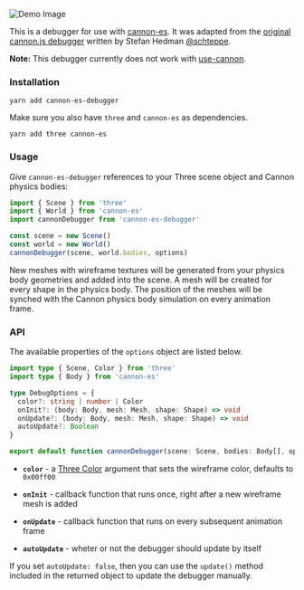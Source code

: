 ![Demo Image](https://i.imgur.com/2Bf8KfJ.png)

This is a debugger for use with [cannon-es](https://github.com/pmndrs/cannon-es). It was adapted from the [original cannon.js debugger](https://github.com/schteppe/cannon.js/blob/master/tools/threejs/CannonDebugRenderer.js) written by Stefan Hedman [@schteppe](https://github.com/schteppe).

**Note:** This debugger currently does not work with [use-cannon](https://github.com/pmndrs/use-cannon).

### Installation

```
yarn add cannon-es-debugger
```

Make sure you also have `three` and `cannon-es` as dependencies.

```
yarn add three cannon-es
```

### Usage

Give `cannon-es-debugger` references to your Three scene object and Cannon physics bodies:

```js
import { Scene } from 'three'
import { World } from 'cannon-es'
import cannonDebugger from 'cannon-es-debugger'

const scene = new Scene()
const world = new World()
cannonDebugger(scene, world.bodies, options)
```

New meshes with wireframe textures will be generated from your physics body geometries and added into the scene. A mesh will be created for every shape in the physics body. The position of the meshes will be synched with the Cannon physics body simulation on every animation frame.

### API

The available properties of the `options` object are listed below.

```typescript
import type { Scene, Color } from 'three'
import type { Body } from 'cannon-es'

type DebugOptions = {
  color?: string | number | Color
  onInit?: (body: Body, mesh: Mesh, shape: Shape) => void
  onUpdate?: (body: Body, mesh: Mesh, shape: Shape) => void
  autoUpdate?: Boolean
}

export default function cannonDebugger(scene: Scene, bodies: Body[], options: DebugOptions): void
```

- **`color`** - a [Three Color](https://threejs.org/docs/#api/en/math/Color) argument that sets the wireframe color, defaults to `0x00ff00`

- **`onInit`** - callback function that runs once, right after a new wireframe mesh is added

- **`onUpdate`** - callback function that runs on every subsequent animation frame

- **`autoUpdate`** - wheter or not the debugger should update by itself

If you set `autoUpdate: false`, then you can use the `update()` method included in the returned object to update the debugger manually.
